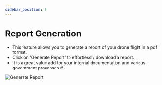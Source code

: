 ```yaml
---
sidebar_position: 9
---
```


# Report Generation 

- This feature allows you to generate a report of your drone flight in a pdf format. 
- Click on 'Generate Report' to effortlessly download a report. 
- It is a great value add for your internal documentation and various government processes # . 

![Generate Report](./img/generate-report.gif)
